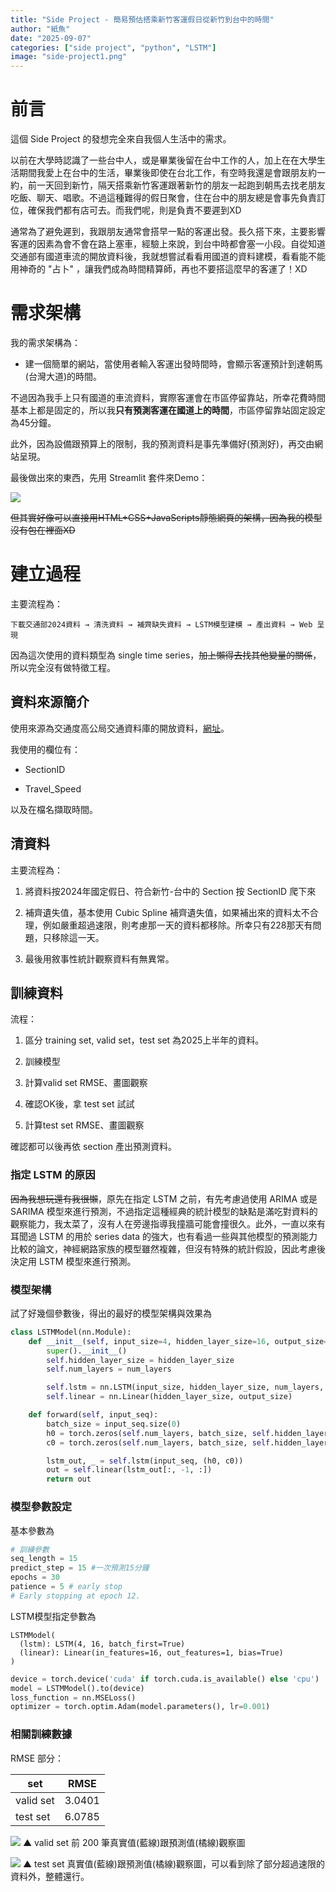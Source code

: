 ```yaml
---
title: "Side Project - 簡易預估搭乘新竹客運假日從新竹到台中的時間"
author: "紙魚"
date: "2025-09-07"
categories: ["side project", "python", "LSTM"]
image: "side-project1.png"
---
```


# 前言

這個 Side Project 的發想完全來自我個人生活中的需求。

以前在大學時認識了一些台中人，或是畢業後留在台中工作的人，加上在在大學生活期間我愛上在台中的生活，畢業後即使在台北工作，有空時我還是會跟朋友約一約，前一天回到新竹，隔天搭乘新竹客運跟著新竹的朋友一起跑到朝馬去找老朋友吃飯、聊天、唱歌。不過這種難得的假日聚會，住在台中的朋友總是會事先負責訂位，確保我們都有店可去。而我們呢，則是負責不要遲到XD

通常為了避免遲到，我跟朋友通常會搭早一點的客運出發。長久搭下來，主要影響客運的因素為會不會在路上塞車，經驗上來說，到台中時都會塞一小段。自從知道交通部有國道車流的開放資料後，我就想嘗試看看用國道的資料建模，看看能不能用神奇的 "占卜" ，讓我們成為時間精算師，再也不要搭這麼早的客運了！XD

# 需求架構

我的需求架構為：

- 建一個簡單的網站，當使用者輸入客運出發時間時，會顯示客運預計到達朝馬(台灣大道)的時間。

不過因為我手上只有國道的車流資料，實際客運會在市區停留靠站，所幸花費時間基本上都是固定的，所以我**只有預測客運在國道上的時間**，市區停留靠站固定設定為45分鐘。

此外，因為設備跟預算上的限制，我的預測資料是事先準備好(預測好)，再交由網站呈現。

最後做出來的東西，先用 Streamlit 套件來Demo：

![ ](side-project1.png)

~~但其實好像可以直接用HTML+CSS+JavaScripts靜態網頁的架構，因為我的模型沒有包在裡面XD~~



# 建立過程

主要流程為：

```
下載交通部2024資料 → 清洗資料 → 補齊缺失資料 → LSTM模型建模 → 產出資料 → Web 呈現 
```

 因為這次使用的資料類型為 single time series，~~加上懶得去找其他變量的關係~~，所以完全沒有做特徵工程。

## 資料來源簡介

使用來源為交通度高公局交通資料庫的開放資料，[網址](https://tisvcloud.freeway.gov.tw/history/motc20/Section/)。

我使用的欄位有：

- SectionID 

- Travel_Speed

以及在檔名擷取時間。


## 清資料

主要流程為：

1. 將資料按2024年國定假日、符合新竹-台中的 Section 按 SectionID 爬下來

2. 補齊遺失值，基本使用 Cubic Spline 補齊遺失值，如果補出來的資料太不合理，例如嚴重超過速限，則考慮那一天的資料都移除。所幸只有228那天有問題，只移除這一天。

3. 最後用敘事性統計觀察資料有無異常。



## 訓練資料

流程：

1. 區分 training set, valid set，test set 為2025上半年的資料。

2. 訓練模型

3. 計算valid set RMSE、畫圖觀察

4. 確認OK後，拿 test set 試試

5. 計算test set RMSE、畫圖觀察

確認都可以後再依 section 產出預測資料。

### 指定 LSTM 的原因

~~因為我想玩還有我很懶~~，原先在指定 LSTM 之前，有先考慮過使用 ARIMA 或是 SARIMA 模型來進行預測，不過指定這種經典的統計模型的缺點是滿吃對資料的觀察能力，我太菜了，沒有人在旁邊指導我撞牆可能會撞很久。此外，一直以來有耳聞過 LSTM 的用於 series data 的強大，也有看過一些與其他模型的預測能力比較的論文，神經網路家族的模型雖然複雜，但沒有特殊的統計假設，因此考慮後決定用 LSTM 模型來進行預測。

### 模型架構

試了好幾個參數後，得出的最好的模型架構與效果為

```python
class LSTMModel(nn.Module):
    def __init__(self, input_size=4, hidden_layer_size=16, output_size=1, num_layers=1):
        super().__init__()
        self.hidden_layer_size = hidden_layer_size
        self.num_layers = num_layers

        self.lstm = nn.LSTM(input_size, hidden_layer_size, num_layers, batch_first=True)
        self.linear = nn.Linear(hidden_layer_size, output_size)

    def forward(self, input_seq):
        batch_size = input_seq.size(0)
        h0 = torch.zeros(self.num_layers, batch_size, self.hidden_layer_size).to(input_seq.device)
        c0 = torch.zeros(self.num_layers, batch_size, self.hidden_layer_size).to(input_seq.device)

        lstm_out, _ = self.lstm(input_seq, (h0, c0))
        out = self.linear(lstm_out[:, -1, :])
        return out
```

### 模型參數設定

基本參數為

```python
# 訓練參數
seq_length = 15
predict_step = 15 #一次預測15分鐘
epochs = 30
patience = 5 # early stop
# Early stopping at epoch 12.
```

LSTM模型指定參數為

```
LSTMModel(
  (lstm): LSTM(4, 16, batch_first=True)
  (linear): Linear(in_features=16, out_features=1, bias=True)
)
```

```python
device = torch.device('cuda' if torch.cuda.is_available() else 'cpu')
model = LSTMModel().to(device)
loss_function = nn.MSELoss()
optimizer = torch.optim.Adam(model.parameters(), lr=0.001)
```

### 相關訓練數據

RMSE 部分：

| set| RMSE|
|--- | --- |
|valid set | 3.0401| 
|test set | 6.0785 |

![ ](side-project2.png)
▲ valid set 前 200 筆真實值(藍線)跟預測值(橘線)觀察圖


![ ](side-project3.png)
▲ test set 真實值(藍線)跟預測值(橘線)觀察圖，可以看到除了部分超過速限的資料外，整體還行。